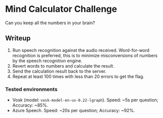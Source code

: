 # Mind Calculator Challenge

Can you keep all the numbers in your brain?

## Writeup
1. Run speech recognition against the audio received. Word-for-word recognition is preferred, this is to minimize misconversions of numbers by the speech recognition engine.
2. Revert words to numbers and calculate the result.
3. Send the calculation result back to the server.
4. Repeat at least 100 times with less than 20 errors to get the flag.

### Tested environments
* Vosk (model: `vosk-model-en-us-0.22-lgraph`). Speed: ~5s per question; Accuracy: ~85%.
* Azure Speech. Speed: ~20s per question; Accuracy: ~92%.
